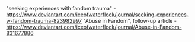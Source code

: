 
"seeking experiences with fandom trauma" - https://www.deviantart.com/iceofwaterflock/journal/seeking-experiences-w-fandom-trauma-823982997
"Abuse in Fandom", follow-up article - https://www.deviantart.com/iceofwaterflock/journal/Abuse-in-Fandom-831677886
